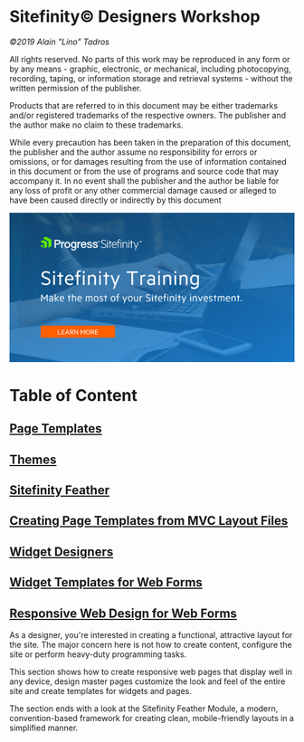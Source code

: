 Sitefinity© Designers Workshop
========================================

*©2019 Alain "Lino" Tadros*

All rights reserved. No parts of this work may be reproduced in any
form or by any means - graphic, electronic, or mechanical, including
photocopying, recording, taping, or information storage and retrieval
systems - without the written permission of the publisher.

Products that are referred to in this document may be either
trademarks and/or registered trademarks of the respective owners. The
publisher and the author make no claim to these trademarks.

While every precaution has been taken in the preparation of this
document, the publisher and the author assume no responsibility for
errors or omissions, or for damages resulting from the use of
information contained in this document or from the use of programs and
source code that may accompany it. In no event shall the publisher and
the author be liable for any loss of profit or any other commercial
damage caused or alleged to have been caused directly or indirectly by
this document

![](./media/SitefinityTraining.png)

Table of Content
================

[Page Templates](./Page%20Templates/readme.md)
-----------------------------------------------

[Themes](./Themes/readme.md)
----------------------------

[Sitefinity Feather](./Feather/readme.md)
-----------------------------------------

[Creating Page Templates from MVC Layout Files](./MVC%20Layouts/readme.md)
-------------------------------------------------------------------------

[Widget Designers](./Widget%20Designers/readme.md)
--------------------------------------------------

[Widget Templates for Web Forms](./Widget%20Templates/readme.md)
-------------------------------------------------

[Responsive Web Design for Web Forms](./Responsive%20Design/readme.md)
----------------------------------------------------------

As a designer, you're interested in creating a functional, attractive
layout for the site. The major concern here is not how to create
content, configure the site or perform heavy-duty programming tasks.

This section shows how to create responsive web pages that display
well in any device, design master pages customize the look and feel of
the entire site and create templates for widgets and pages.

The section ends with a look at the Sitefinity Feather Module, a
modern, convention-based framework for creating clean,
mobile-friendly layouts in a simplified manner.
